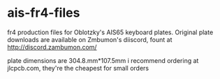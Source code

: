 # ais-fr4-files

fr4 production files for Oblotzky's AIS65 keyboard plates. Original plate downloads are available on Zmbumon's diiscord, fount at http://discord.zambumon.com/

plate dimensions are 304.8.mm*107.5mm
i recommend ordering at jlcpcb.com, they're the cheapest for small orders

